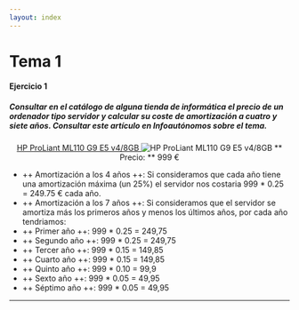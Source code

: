 ```yaml
---
layout: index
---
```



# Tema 1


#### <i class="icon-pencil"></i> Ejercicio  1

##### Consultar en el catálogo de alguna tienda de informática el precio de un ordenador tipo servidor y calcular su coste de amortización a cuatro y siete años. Consultar este artículo en Infoautónomos sobre el tema.

<center>

[ HP ProLiant ML110 G9 E5 v4/8GB ]( https://www.pccomponentes.com/hp-proliant-ml110-g9-e5-v4-8gb )
![ HP ProLiant ML110 G9 E5 v4/8GB ]( https://thumb.pccomponentes.com/w-85-85/articles/10/102676/hp-proliant-ml110-g9-e5-v4-8gb-1.jpg )
** Precio: ** 999 €

</center>

- ++ Amortización a los 4 años ++:  Si consideramos que cada año tiene una amortización máxima (un 25%) el servidor nos costaria 999 * 0.25 = 249.75 € cada año.
-  ++ Amortización a los 7 años ++: Si consideramos que el servidor se amortiza más los primeros años y menos los últimos años, por cada año tendriamos:
 - ++ Primer año ++:  999 * 0.25 = 249,75
 - ++ Segundo año ++: 999 * 0.25 = 249,75
 - ++ Tercer año ++:  999 * 0.15 = 149,85
 - ++ Cuarto año ++:  999 * 0.15 = 149,85
 - ++ Quinto año ++:  999 * 0.10 = 99,9
 - ++ Sexto año ++:   999 * 0.05 = 49,95
 - ++ Séptimo año ++: 999 * 0.05 = 49,95


_ _ _ 
